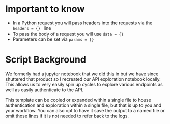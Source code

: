 # Important to know #
* In a Python request you will pass headers into the requests via the ```headers = {} ``` line
* To pass the body of a request you will use ``` data = {} ``` 
* Parameters can be set via ``` params = {} ```

# Script Background #
We formerly had a jupyter notebook that we did this in but we have since shuttered that product so I recreated our API exploration notebook locally. This allows us to very easily spin up cycles to explore various endpoints as well as easily authenticate to the API.

This template can be copied or expanded within a single file to house authentication and exploration within a single file, but that is up to you and your workflow. You can also opt to have it save the output to a named file or omit those lines if it is not needed to refer back to the logs.
